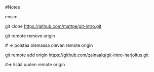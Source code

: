 \#Notes

ensin:

git clone https://github.com/mattpe/git-intro.git



git remote remove origin 

\# => poistaa olemassa olevan remote origin





git remote add origin https://github.com/zainaalq/git-intro-harjoitus.git 

\#=> lisää uuden remote origin

